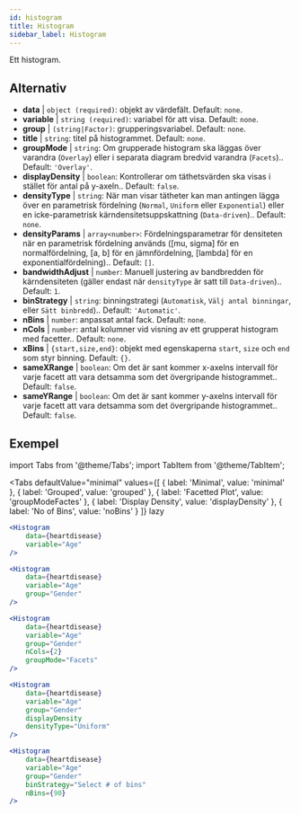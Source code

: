 ```yaml
---
id: histogram
title: Histogram
sidebar_label: Histogram
---
```


Ett histogram.

## Alternativ

* __data__ | `object (required)`: objekt av värdefält. Default: `none`.
* __variable__ | `string (required)`: variabel för att visa. Default: `none`.
* __group__ | `(string|Factor)`: grupperingsvariabel. Default: `none`.
* __title__ | `string`: titel på histogrammet. Default: `none`.
* __groupMode__ | `string`: Om grupperade histogram ska läggas över varandra (`Overlay`) eller i separata diagram bredvid varandra (`Facets`).. Default: `'Overlay'`.
* __displayDensity__ | `boolean`: Kontrollerar om täthetsvärden ska visas i stället för antal på y-axeln.. Default: `false`.
* __densityType__ | `string`: När man visar tätheter kan man antingen lägga över en parametrisk fördelning (`Normal`, `Uniform` eller `Exponential`) eller en icke-parametrisk kärndensitetsuppskattning (`Data-driven`).. Default: `none`.
* __densityParams__ | `array<number>`: Fördelningsparametrar för densiteten när en parametrisk fördelning används ([mu, sigma] för en normalfördelning, [a, b] för en jämnfördelning, [lambda] för en exponentialfördelning).. Default: `[]`.
* __bandwidthAdjust__ | `number`: Manuell justering av bandbredden för kärndensiteten (gäller endast när `densityType` är satt till `Data-driven`).. Default: `1`.
* __binStrategy__ | `string`: binningstrategi (`Automatisk`, `Välj antal binningar`, eller `Sätt binbredd`).. Default: `'Automatic'`.
* __nBins__ | `number`: anpassat antal fack. Default: `none`.
* __nCols__ | `number`: antal kolumner vid visning av ett grupperat histogram med facetter.. Default: `none`.
* __xBins__ | `{start,size,end}`: objekt med egenskaperna `start`, `size` och `end` som styr binning. Default: `{}`.
* __sameXRange__ | `boolean`: Om det är sant kommer x-axelns intervall för varje facett att vara detsamma som det övergripande histogrammet.. Default: `false`.
* __sameYRange__ | `boolean`: Om det är sant kommer y-axelns intervall för varje facett att vara detsamma som det övergripande histogrammet.. Default: `false`.


## Exempel

import Tabs from '@theme/Tabs';
import TabItem from '@theme/TabItem';

<Tabs
    defaultValue="minimal"
    values={[
        { label: 'Minimal', value: 'minimal' },
        { label: 'Grouped', value: 'grouped' },
        { label: 'Facetted Plot', value: 'groupModeFactes' },
        { label: 'Display Density', value: 'displayDensity' },
        { label: 'No of Bins', value: 'noBins' }
    ]}
    lazy
>

<TabItem value="minimal">

```jsx live
<Histogram 
    data={heartdisease} 
    variable="Age"
/>
```

</TabItem>

<TabItem value="grouped">

```jsx live
<Histogram 
    data={heartdisease} 
    variable="Age"
    group="Gender"
/>
```

</TabItem>

<TabItem value="groupModeFactes">

```jsx live
<Histogram 
    data={heartdisease} 
    variable="Age"
    group="Gender"
    nCols={2}
    groupMode="Facets"
/>
```

</TabItem>

<TabItem value="displayDensity">

```jsx live
<Histogram 
    data={heartdisease} 
    variable="Age"
    group="Gender"
    displayDensity 
    densityType="Uniform"
/>
```

</TabItem>

<TabItem value="noBins">

```jsx live
<Histogram 
    data={heartdisease} 
    variable="Age"
    group="Gender"
    binStrategy="Select # of bins"
    nBins={90}
/>
```

</TabItem>

</Tabs>
